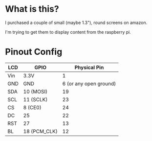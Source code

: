 # What is this?

I purchased a couple of small (maybe 1.3"), round screens on amazon.

I'm trying to get them to display content from the raspberry pi.

# Pinout Config
| LCD | GPIO      | Physical Pin |
| --- | --------- | ------------ |
| Vin | 3.3V      | 1 |
| GND | GND       | 6 (or any open ground) |
| SDA | 10 (MOSI) | 19 |
| SCL | 11 (SCLK) | 23 |
| CS  | 8 (CE0)   | 24 |
| DC  | 25        | 22 |
| RST | 27        | 13 |
| BL  | 18 (PCM_CLK) | 12 |

